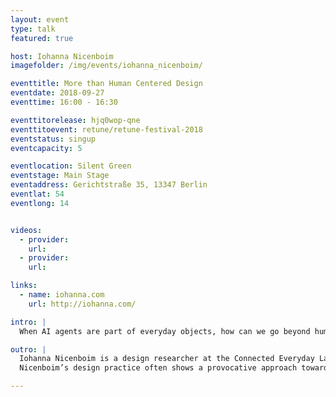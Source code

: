 ```yaml
---
layout: event
type: talk
featured: true

host: Iohanna Nicenboim
imagefolder: /img/events/iohanna_nicenboim/

eventtitle: More than Human Centered Design
eventdate: 2018-09-27
eventtime: 16:00 - 16:30

eventtitorelease: hjq0wop-qne
eventtitoevent: retune/retune-festival-2018
eventstatus: singup
eventcapacity: 5

eventlocation: Silent Green
eventstage: Main Stage
eventaddress: Gerichtstraße 35, 13347 Berlin
eventlat: 54
eventlong: 14


videos:
  - provider:
    url:
  - provider:
    url:

links:
  - name: iohanna.com
    url: http://iohanna.com/

intro: |
  When AI agents are part of everyday objects, how can we go beyond human-centered-design? Drawing from Design Anthropology and a new discipline called Machine Behaviour, this talk will examine how algorithms are 'enacted' by everyday objects in the Internet of Things, and propose new design methods to practice a more-than-human-centered-design. 

outro: |
  Iohanna Nicenboim is a design researcher at the Connected Everyday Lab (TU Delft). She focuses on connected objects as part of complex socio-technical systems in everyday futures. Following a Research through Design process, and using unconventional methods, she investigates interactions in the area of IoT, AI, Machine Learning, Social Sciences.
  Nicenboim’s design practice often shows a provocative approach towards the Internet of Things, using techniques from Speculative Design and Design Fiction. She received the Internet of Things Award for the Best Design Fiction project in 2015-16, and the Thingscon IoT fellowship in 2017. She participated in residency programs, gave talks and exhibited her work in different international exhibitions and conferences, like CHI, DIS, FutureEverything, Transmediale, Milan Design Week and Dutch Design Week.

---
```

